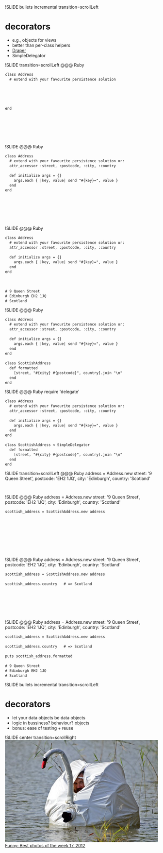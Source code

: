 !SLIDE bullets incremental transition=scrollLeft
# decorators
* e.g., objects for views
* better than per-class helpers
* [Draper](https://github.com/jcasimir/draper)
* SimpleDelegator

!SLIDE transition=scrollLeft
    @@@ Ruby


    class Address
      # extend with your favourite persistence solution





    end





     

!SLIDE
    @@@ Ruby


    class Address
      # extend with your favourite persistence solution or:
      attr_accessor :street, :postcode, :city, :country

      def initialize args = {}
        args.each { |key, value| send "#{key}=", value }
      end
    end





     

!SLIDE
    @@@ Ruby


    class Address
      # extend with your favourite persistence solution or:
      attr_accessor :street, :postcode, :city, :country

      def initialize args = {}
        args.each { |key, value| send "#{key}=", value }
      end
    end



    # 9 Queen Street
    # Edinburgh EH2 1JQ
    # Scotland

!SLIDE
    @@@ Ruby


    class Address
      # extend with your favourite persistence solution or:
      attr_accessor :street, :postcode, :city, :country

      def initialize args = {}
        args.each { |key, value| send "#{key}=", value }
      end
    end

    class ScottishAddress
      def formatted
        [street, "#{city} #{postcode}", country].join "\n"
      end
    end

!SLIDE
    @@@ Ruby
    require 'delegate'

    class Address
      # extend with your favourite persistence solution or:
      attr_accessor :street, :postcode, :city, :country

      def initialize args = {}
        args.each { |key, value| send "#{key}=", value }
      end
    end

    class ScottishAddress < SimpleDelegator
      def formatted
        [street, "#{city} #{postcode}", country].join "\n"
      end
    end

!SLIDE transition=scrollLeft
    @@@ Ruby
    address = Address.new street: '9 Queen Street',
        postcode: 'EH2 1JQ', city: 'Edinburgh', country: 'Scotland'









     

!SLIDE
    @@@ Ruby
    address = Address.new street: '9 Queen Street',
        postcode: 'EH2 1JQ', city: 'Edinburgh', country: 'Scotland'

    scottish_address = ScottishAddress.new address







     

!SLIDE
    @@@ Ruby
    address = Address.new street: '9 Queen Street',
        postcode: 'EH2 1JQ', city: 'Edinburgh', country: 'Scotland'

    scottish_address = ScottishAddress.new address

    scottish_address.country   # => Scotland





     

!SLIDE
    @@@ Ruby
    address = Address.new street: '9 Queen Street',
        postcode: 'EH2 1JQ', city: 'Edinburgh', country: 'Scotland'

    scottish_address = ScottishAddress.new address

    scottish_address.country   # => Scotland

    puts scottish_address.formatted

    # 9 Queen Street
    # Edinburgh EH2 1JQ
    # Scotland

!SLIDE bullets incremental transition=scrollLeft
# decorators
* let your data objects be data objects
* logic in bussiness? behaviour? objects
* bonus: ease of testing + reuse

!SLIDE center transition=scrollRight
![swan](swan.jpg)
[Funny: Best photos of the week 17, 2012](http://www.aaanything.net/41048/pictorial/funny/best-photos-of-the-week-17-2012/)
